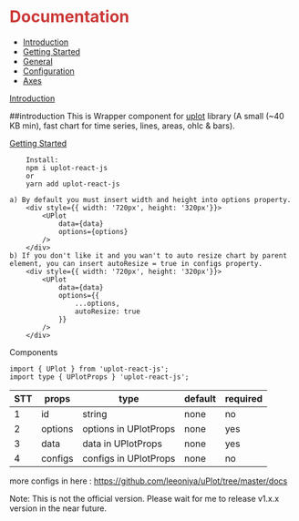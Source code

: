 <h1 style="color:#cb3837">Documentation</h1>

<ul>
    <li><a href="#introduction">Introduction</a></li>
    <li><a href="#getting_started">Getting Started</a></li>
    <li><a href="#general">General</a></li>
    <li><a href="#configuration">Configuration</a></li>
    <li><a href="#axes">Axes</a></li>
</ul>

[Introduction](##introduction)

##introduction
This is Wrapper component for <a href="https://www.npmjs.com/package/uplotb" target="_blank">uplot</a> library (A small (~40 KB min), fast chart for time series, lines, areas, ohlc & bars).

[Getting Started](##getting_started)

```
    Install:
    npm i uplot-react-js
    or
    yarn add uplot-react-js
```

```
a) By default you must insert width and height into options property.
    <div style={{ width: '720px', height: '320px'}}>
        <UPlot 
            data={data} 
            options={options}
        />
    </div>
b) If you don't like it and you wan't to auto resize chart by parent element, you can insert autoResize = true in configs property.
    <div style={{ width: '720px', height: '320px'}}>
        <UPlot 
            data={data} 
            options={{
                ...options,
                autoResize: true
            }}
        />
    </div>
```

Components
```
import { UPlot } from 'uplot-react-js';
import type { UPlotProps } 'uplot-react-js';
```
| STT |     props     |      type                  |    default    |    required   |
| --- | ------------- | -------------------------- | ------------- | ------------- |
| 1   | id            | string                     | none          | no            |
| 2   | options       | options in UPlotProps      | none          | yes           |
| 3   | data          | data in UPlotProps         | none          | yes           |
| 4   | configs       | configs in UPlotProps      | none          | no            |

more configs in here : https://github.com/leeoniya/uPlot/tree/master/docs

Note: This is not the official version. Please wait for me to release v1.x.x version in the near future.